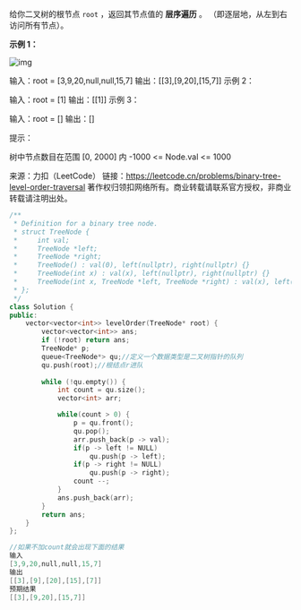 给你二叉树的根节点 `root` ，返回其节点值的 **层序遍历** 。 （即逐层地，从左到右访问所有节点）。

 

**示例 1：**

![img](https://assets.leetcode.com/uploads/2021/02/19/tree1.jpg)

输入：root = [3,9,20,null,null,15,7]
输出：[[3],[9,20],[15,7]]
示例 2：

输入：root = [1]
输出：[[1]]
示例 3：

输入：root = []
输出：[]


提示：

树中节点数目在范围 [0, 2000] 内
-1000 <= Node.val <= 1000

来源：力扣（LeetCode）
链接：https://leetcode.cn/problems/binary-tree-level-order-traversal
著作权归领扣网络所有。商业转载请联系官方授权，非商业转载请注明出处。

```c++
/**
 * Definition for a binary tree node.
 * struct TreeNode {
 *     int val;
 *     TreeNode *left;
 *     TreeNode *right;
 *     TreeNode() : val(0), left(nullptr), right(nullptr) {}
 *     TreeNode(int x) : val(x), left(nullptr), right(nullptr) {}
 *     TreeNode(int x, TreeNode *left, TreeNode *right) : val(x), left(left), right(right) {}
 * };
 */
class Solution {
public:
    vector<vector<int>> levelOrder(TreeNode* root) {
        vector<vector<int>> ans;
        if (!root) return ans;
        TreeNode* p;
        queue<TreeNode*> qu;//定义一个数据类型是二叉树指针的队列
        qu.push(root);//根结点r进队
        
        while (!qu.empty()) {
            int count = qu.size();
            vector<int> arr;

            while(count > 0) {
                p = qu.front();
                qu.pop();
                arr.push_back(p -> val);
                if(p -> left != NULL)
                    qu.push(p -> left);
                if(p -> right != NULL)
                    qu.push(p -> right);
                count --;
            }
            ans.push_back(arr);
        }
        return ans;
    }
};
```



```c++
//如果不加count就会出现下面的结果
输入
[3,9,20,null,null,15,7]
输出
[[3],[9],[20],[15],[7]]
预期结果
[[3],[9,20],[15,7]]
```

